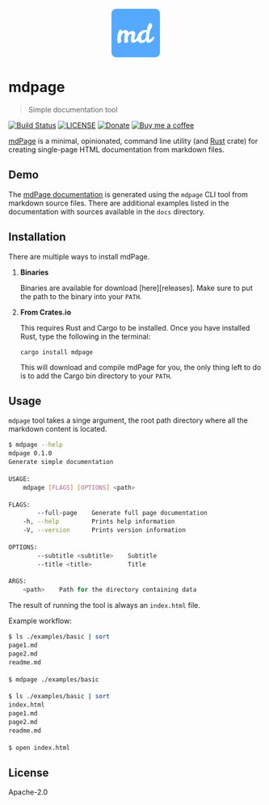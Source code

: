 <div align="center">
	<br>
	<img src="docs/static/logo-192x192.png" alt="Logo" width="96" height="96">
	<br>
</div>

# mdpage

> Simple documentation tool

[![Build Status](https://github.com/bojand/mdpage/workflows/build/badge.svg?style=flat-square)](https://github.com/bojand/mdpage/actions?workflow=build)
[![LICENSE](https://img.shields.io/github/license/bojand/mdpage.svg?style=flat-square)](LICENSE)
[![Donate](https://img.shields.io/badge/Donate-PayPal-green.svg?style=flat-square)](https://www.paypal.me/bojandj)
[![Buy me a coffee](https://img.shields.io/badge/buy%20me-a%20coffee-orange.svg?style=flat-square)](https://www.buymeacoffee.com/bojand)

[mdPage](https://github.com/bojand/mdpage) is a minimal, opinionated, command line utility (and [Rust](https://www.rust-lang.org/) crate) for creating single-page HTML documentation from markdown files.

## Demo

The [mdPage documentation](https://bojand.github.io/mdpage) is generated using the `mdpage` CLI tool from markdown source files. There are additional examples listed in the documentation with sources available in the `docs` directory.

## Installation

There are multiple ways to install mdPage.

1. **Binaries**

   Binaries are available for download [here][releases]. Make sure to put the
   path to the binary into your `PATH`.

2. **From Crates.io**

   This requires Rust and Cargo to be installed. Once you have installed
   Rust, type the following in the terminal:

   ```
   cargo install mdpage
   ```

   This will download and compile mdPage for you, the only thing left to do is
   to add the Cargo bin directory to your `PATH`.

## Usage

`mdpage` tool takes a singe argument, the root path directory where all the markdown content is located.

```sh
$ mdpage --help
mdpage 0.1.0
Generate simple documentation

USAGE:
    mdpage [FLAGS] [OPTIONS] <path>

FLAGS:
        --full-page    Generate full page documentation
    -h, --help         Prints help information
    -V, --version      Prints version information

OPTIONS:
        --subtitle <subtitle>    Subtitle
        --title <title>          Title

ARGS:
    <path>    Path for the directory containing data
```

The result of running the tool is always an `index.html` file.

Example workflow:

```sh
$ ls ./examples/basic | sort
page1.md
page2.md
readme.md

$ mdpage ./examples/basic

$ ls ./examples/basic | sort
index.html
page1.md
page2.md
readme.md

$ open index.html
```

## License

Apache-2.0
